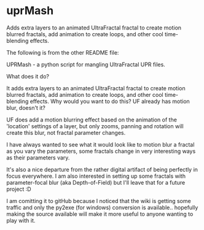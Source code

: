 uprMash
=======

Adds extra layers to an animated UltraFractal fractal to create motion blurred fractals, add animation to create loops, and other cool time-blending effects.

The following is from the other README file:

UPRMash - a python script for mangling UltraFractal UPR files.

What does it do?

It adds extra layers to an animated UltraFractal fractal to create motion blurred fractals, add animation to create loops, and other cool time-blending effects.
Why would you want to do this? UF already has motion blur, doesn't it?

UF does add a motion blurring effect based on the animation of the 'location' settings of a layer, but only zooms, panning and rotation will create this blur, not fractal parameter changes.

I have always wanted to see what it would look like to motion blur a fractal as you vary the parameters, some fractals change in very interesting ways as their parameters vary.

It's also a nice departure from the rather digital artifact of being perfectly in focus everywhere. I am also interested in setting up some fractals with parameter-focal blur (aka Depth-of-Field) but I'll leave that for a future project :D

I am comitting it to gitHub because I noticed that the wiki is getting some traffic and only the py2exe (for windows) conversion is available.. hopefully making the source available will make it more useful to anyone wanting to play with it.

